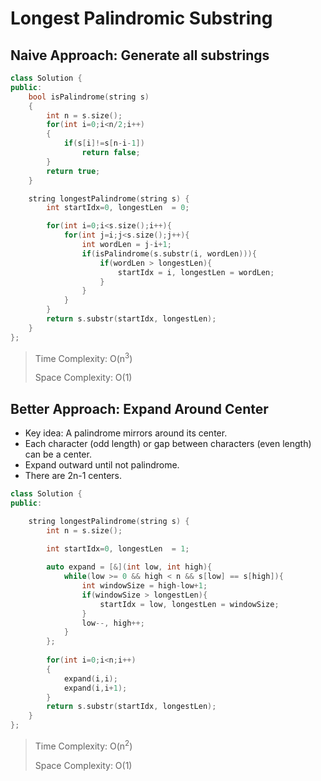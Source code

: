 # Longest Palindromic Substring


## Naive Approach: Generate all substrings
```cpp
class Solution {
public:
    bool isPalindrome(string s)
    {
        int n = s.size();
        for(int i=0;i<n/2;i++)
        {
            if(s[i]!=s[n-i-1])
                return false;
        }
        return true;
    }

    string longestPalindrome(string s) {
        int startIdx=0, longestLen  = 0;

        for(int i=0;i<s.size();i++){
            for(int j=i;j<s.size();j++){
                int wordLen = j-i+1;
                if(isPalindrome(s.substr(i, wordLen))){
                    if(wordLen > longestLen){
                        startIdx = i, longestLen = wordLen;
                    }
                }
            }
        }
        return s.substr(startIdx, longestLen);
    }
};
```

> Time Complexity: O(n<sup>3</sup>)
>
> Space Complexity: O(1)

## Better Approach: Expand Around Center

- Key idea: A palindrome mirrors around its center.
- Each character (odd length) or gap between characters (even length) can be a center.
- Expand outward until not palindrome.
- There are 2n-1 centers.


```cpp
class Solution {
public:

    string longestPalindrome(string s) {
        int n = s.size();
        
        int startIdx=0, longestLen  = 1;

        auto expand = [&](int low, int high){
            while(low >= 0 && high < n && s[low] == s[high]){
                int windowSize = high-low+1;
                if(windowSize > longestLen){
                    startIdx = low, longestLen = windowSize;
                }
                low--, high++;
            }
        };
        
        for(int i=0;i<n;i++)
        {
            expand(i,i);
            expand(i,i+1);
        }
        return s.substr(startIdx, longestLen);
    }
};
```

> Time Complexity: O(n<sup>2</sup>)
>
> Space Complexity: O(1)